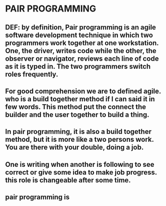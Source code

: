 # PAIR PROGRAMMING

## DEF: by definition, Pair programming is an agile software development technique in which two programmers work together at one workstation. One, the driver, writes code while the other, the observer or navigator, reviews each line of code as it is typed in. The two programmers switch roles frequently.

## For good comprehension we are to defined agile. who is  a build together method if I can said it in few words. This method put the connect the builder and the user together to build a thing.

## In pair programming, it is also a build together method, but it is more like a two persons work. You are there with your double, doing a job. 

## One is writing when another is following to see correct or give some idea to make job progress. this role is changeable after some time. 

## pair programming is 